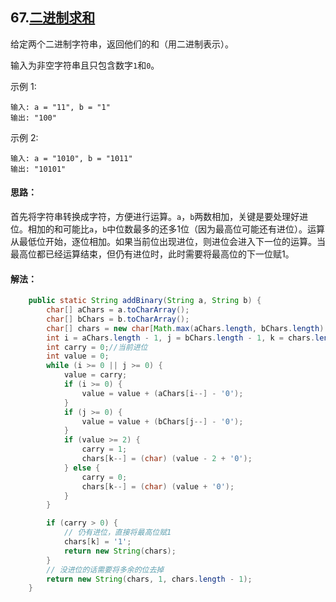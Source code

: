 ## 67.[二进制求和](https://leetcode-cn.com/problems/add-binary/)
给定两个二进制字符串，返回他们的和（用二进制表示）。

输入为非空字符串且只包含数字`1`和`0`。

示例 1:
```
输入: a = "11", b = "1"
输出: "100"
```
示例 2:
```
输入: a = "1010", b = "1011"
输出: "10101"
```

#### 思路：
首先将字符串转换成字符，方便进行运算。`a`，`b`两数相加，关键是要处理好进位。相加的和可能比`a`，`b`中位数最多的还多1位（因为最高位可能还有进位）。运算从最低位开始，逐位相加。如果当前位出现进位，则进位会进入下一位的运算。当最高位都已经运算结束，但仍有进位时，此时需要将最高位的下一位赋1。

#### 解法：
```Java
    public static String addBinary(String a, String b) {
        char[] aChars = a.toCharArray();
        char[] bChars = b.toCharArray();
        char[] chars = new char[Math.max(aChars.length, bChars.length) + 1];// 预留进位
        int i = aChars.length - 1, j = bChars.length - 1, k = chars.length - 1;// aChars,bChars,chars下标
        int carry = 0;//当前进位
        int value = 0;
        while (i >= 0 || j >= 0) {
            value = carry;
            if (i >= 0) {
                value = value + (aChars[i--] - '0');
            }
            if (j >= 0) {
                value = value + (bChars[j--] - '0');
            }
            if (value >= 2) {
                carry = 1;
                chars[k--] = (char) (value - 2 + '0');
            } else {
                carry = 0;
                chars[k--] = (char) (value + '0');
            }
        }

        if (carry > 0) {
            // 仍有进位，直接将最高位赋1
            chars[k] = '1';
            return new String(chars);
        }
        // 没进位的话需要将多余的位去掉
        return new String(chars, 1, chars.length - 1);
    }
```